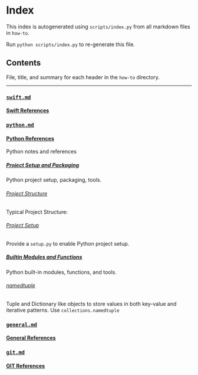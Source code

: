 # Index

This index is autogenerated using `scripts/index.py` from all markdown files in `how-to`.

Run `python scripts/index.py` to re-generate this file.

## Contents
File, title, and summary for each header in the `how-to` directory.
___

### [`swift.md`](how-to/swift.md)

#### [Swift References](how-to/swift.md#Swift-References)

### [`python.md`](how-to/python.md)

#### [Python References](how-to/python.md#Python-References)

Python notes and references
##### [Project Setup and Packaging](how-to/python.md#Project-Setup-and-Packaging)

Python project setup, packaging, tools.
###### [Project Structure](how-to/python.md#Project-Structure)

Typical Project Structure:
###### [Project Setup](how-to/python.md#Project-Setup)

Provide a `setup.py` to enable Python project setup.
##### [Builtin Modules and Functions](how-to/python.md#Builtin-Modules-and-Functions)

Python built-in modules, functions, and tools.
###### [namedtuple](how-to/python.md#namedtuple)

Tuple and Dictionary like objects to store values in both key-value and iterative patterns. Use `collections.namedtuple`
### [`general.md`](how-to/general.md)

#### [General References](how-to/general.md#General-References)

### [`git.md`](how-to/git.md)

#### [GIT References](how-to/git.md#GIT-References)

